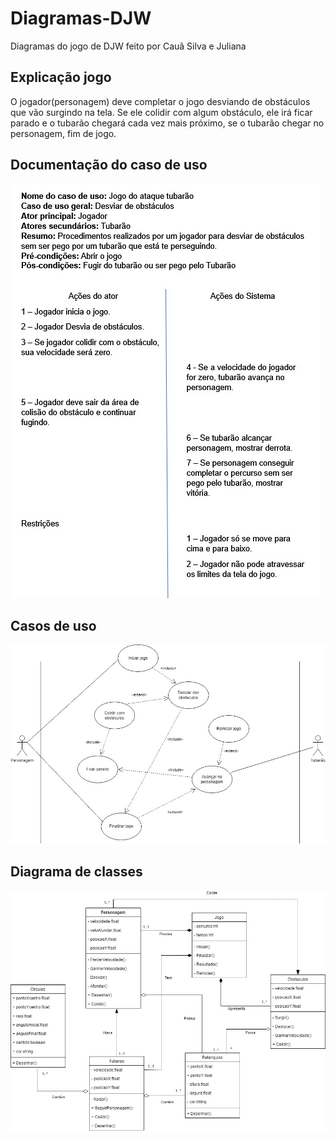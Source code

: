 # Diagramas-DJW
Diagramas do jogo de DJW feito por Cauã Silva e Juliana

## Explicação jogo
O jogador(personagem) deve completar o jogo desviando de obstáculos que vão surgindo na tela. Se ele colidir com algum obstáculo, ele irá ficar parado e o tubarão chegará cada vez mais próximo, se  o tubarão chegar no personagem, fim de jogo.

## Documentação do caso de uso
<img src='img/documentacaodjw.jpg'>

## Casos de uso
<img src='img/casosdeusodjw.jpg'>

## Diagrama de classes
<img src='img/classesdjw.jpg'>